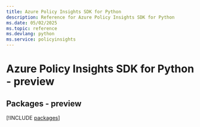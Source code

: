 ```yaml
---
title: Azure Policy Insights SDK for Python
description: Reference for Azure Policy Insights SDK for Python
ms.date: 05/02/2025
ms.topic: reference
ms.devlang: python
ms.service: policyinsights
---
```

# Azure Policy Insights SDK for Python - preview
## Packages - preview
[!INCLUDE [packages](policy-insights-index.md)]